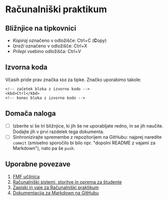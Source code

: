 # Računalniški praktikum
<!-- To je komentar, ki bo na prikazanem Markdown-u skrit. 
     V tem besedilu so v komentarjih napisana navodila za reševanje. -->

## Bližnjice na tipkovnici

* _Kopiraj_ označeno v odložišče: Ctrl+C (**C**opy)
* _Izreži_ označeno v odložišče: Ctrl+X
* _Prilepi_ vsebino odložišča: Ctrl+V

## Izvorna koda

Včasih pride prav značka `kbd` za tipke. Značko uporabimo takole:

```
<!-- začetek bloka z izvorno kodo -->
<kbd>Ctrl</kbd>
<!-- konec bloka z izvorno kodo -->
```

## Domača naloga

<!-- Spodnji seznam bo pripravil seznam nalog. Na GitHubu bodo lepo vidna potrditvena polja, 
     VSCode pa bo prikazal samo oglate oklepaje. Ko nalogo opravite, si to lahko zabeležite tako,
     da spremenite [ ] v [x]. -->
- [ ] Izberite si še tri bližnjice, ki jih še ne uporabljate redno, in se jih naučite. 
      Dodajte jih v prvi razdelek tega dokumenta.
- [ ] Sinhronizirajte spremembe z repozitorijem na GitHubu: najprej naredite `commit` (smiselno sporočilo bi bilo npr. "dopolni README z vajami za Markdown"), nato pa še `push`.

## Uporabne povezave

1. [FMF učilnica](<!-- https://ucilnica.fmf.uni-lj.si/ -->)
2. [Računalniški sistemi, storitve in oprema za študente](<!-- https://ucilnica.fmf.uni-lj.si/mod/page/view.php?id=51619 -->)
3. [Zapiski in vaje za Računalniški praktikum](<!-- https://racunalniski-praktikum.github.io/ -->)
4. [Dokumentacija za Markdown na GitHubu](<!-- https://docs.github.com/en/get-started/writing-on-github/getting-started-with-writing-and-formatting-on-github/basic-writing-and-formatting-syntax -->)